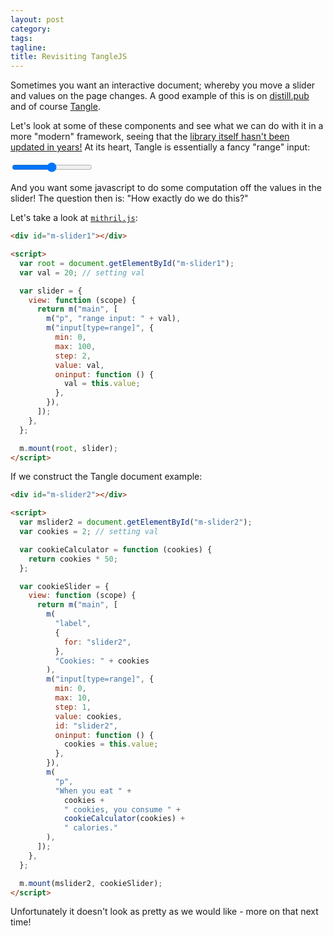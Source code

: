 ```yaml
---
layout: post
category:
tags:
tagline:
title: Revisiting TangleJS
---
```


Sometimes you want an interactive document; whereby you move a slider and values on the page changes. A good example of this is on [distill.pub](https://distill.pub/2017/momentum/) and of course [Tangle](http://worrydream.com/Tangle/).

<script src="https://unpkg.com/mithril@2.0.4/mithril.min.js"></script>

Let's look at some of these components and see what we can do with it in a more "modern" framework, seeing that the [library itself hasn't been updated in years!](https://github.com/worrydream/Tangle) At its heart, Tangle is essentially a fancy "range" input:

<input type="range" min="1" max="100" value="50">

And you want some javascript to do some computation off the values in the slider! The question then is: "How exactly do we do this?"

Let's take a look at [`mithril.js`](https://mithril.js.org):

<div id="m-slider1"></div>

<script>
var root = document.getElementById("m-slider1")
var val = 20 // setting val

var slider = {
  view: function (scope) {
    return m("main", [
        m("p", "range input: " + val),
        m("input[type=range]", {
            min:0,
            max:100,
            step:2,
            value: val,
            oninput: function(){val = this.value;}
        })
    ])
  }
}

m.mount(root, slider)
</script>

```html
<div id="m-slider1"></div>

<script>
  var root = document.getElementById("m-slider1");
  var val = 20; // setting val

  var slider = {
    view: function (scope) {
      return m("main", [
        m("p", "range input: " + val),
        m("input[type=range]", {
          min: 0,
          max: 100,
          step: 2,
          value: val,
          oninput: function () {
            val = this.value;
          },
        }),
      ]);
    },
  };

  m.mount(root, slider);
</script>
```

If we construct the Tangle document example:

<div id="m-slider2"></div>

<script>
var mslider2 = document.getElementById("m-slider2")
var cookies = 2 // setting val

var cookieCalculator = function(cookies) {return cookies*50}

var cookieSlider = {
  view: function (scope) {
    return m("main", [
        m("label", {
            for:"slider2"
        }, "Cookies: "+cookies),
        m("input[type=range]", {
            min:0,
            max:10,
            step:1,
            value: cookies,
            id: "slider2", 
            oninput: function(){cookies = this.value;}
        }),
        m("p", "When you eat "+ cookies + " cookies, you consume " + cookieCalculator(cookies) + " calories.")
    ])
  }
}

m.mount(mslider2, cookieSlider)
</script>

```html
<div id="m-slider2"></div>

<script>
  var mslider2 = document.getElementById("m-slider2");
  var cookies = 2; // setting val

  var cookieCalculator = function (cookies) {
    return cookies * 50;
  };

  var cookieSlider = {
    view: function (scope) {
      return m("main", [
        m(
          "label",
          {
            for: "slider2",
          },
          "Cookies: " + cookies
        ),
        m("input[type=range]", {
          min: 0,
          max: 10,
          step: 1,
          value: cookies,
          id: "slider2",
          oninput: function () {
            cookies = this.value;
          },
        }),
        m(
          "p",
          "When you eat " +
            cookies +
            " cookies, you consume " +
            cookieCalculator(cookies) +
            " calories."
        ),
      ]);
    },
  };

  m.mount(mslider2, cookieSlider);
</script>
```

Unfortunately it doesn't look as pretty as we would like - more on that next time!
